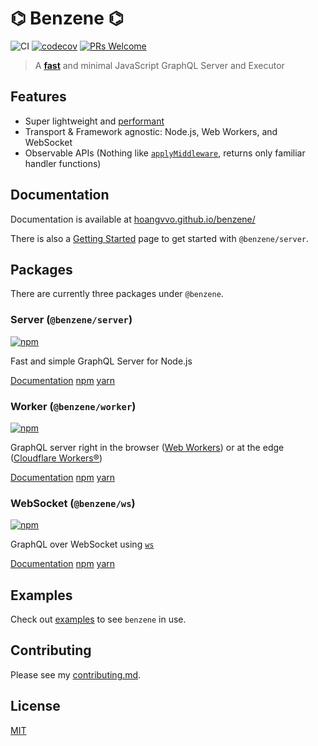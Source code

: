 # ⌬ Benzene ⌬

![CI](https://github.com/hoangvvo/benzene/workflows/CI/badge.svg)
[![codecov](https://codecov.io/gh/hoangvvo/benzene/branch/main/graph/badge.svg?token=KUCEOC1JT2)](https://codecov.io/gh/hoangvvo/benzene)
[![PRs Welcome](https://badgen.net/badge/PRs/welcome/ff5252)](/CONTRIBUTING.md)

> A [**fast**](/benchmarks) and minimal JavaScript GraphQL Server and Executor

## Features

- Super lightweight and [performant](/benchmarks)
- Transport & Framework agnostic: Node.js, Web Workers, and WebSocket
- Observable APIs (Nothing like [`applyMiddleware`](https://www.apollographql.com/docs/apollo-server/api/apollo-server/#applymiddleware), returns only familiar handler functions)

## Documentation

Documentation is available at [hoangvvo.github.io/benzene/](https://hoangvvo.github.io/benzene/)

There is also a [Getting Started](https://hoangvvo.github.io/benzene/#/getting-started) page to get started with `@benzene/server`.

## Packages

There are currently three packages under `@benzene`.

### Server (`@benzene/server`)
[![npm](https://badgen.net/npm/v/@benzene/server)](https://www.npmjs.com/package/@benzene/server)

Fast and simple GraphQL Server for Node.js

[Documentation](https://hoangvvo.github.io/benzene/#/server/) [npm](https://www.npmjs.com/package/@benzene/server) [yarn](https://yarnpkg.com/package/@benzene/server)

### Worker (`@benzene/worker`)
[![npm](https://badgen.net/npm/v/@benzene/worker)](https://www.npmjs.com/package/@benzene/worker)

GraphQL server right in the browser ([Web Workers](https://developer.mozilla.org/en-US/docs/Web/API/Web_Workers_API)) or at the edge ([Cloudflare Workers®](https://workers.cloudflare.com/))

[Documentation](https://hoangvvo.github.io/benzene/#/worker/) [npm](https://www.npmjs.com/package/@benzene/worker) [yarn](https://yarnpkg.com/package/@benzene/worker)

### WebSocket (`@benzene/ws`)
[![npm](https://badgen.net/npm/v/@benzene/ws)](https://www.npmjs.com/package/@benzene/ws)

GraphQL over WebSocket using [`ws`](https://github.com/websockets/worker)

[Documentation](https://hoangvvo.github.io/benzene/#/ws/) [npm](https://www.npmjs.com/package/@benzene/ws) [yarn](https://yarnpkg.com/package/@benzene/ws)

## Examples

Check out [examples](https://github.com/hoangvvo/benzene/tree/main/examples/) to see `benzene` in use.

## Contributing

Please see my [contributing.md](CONTRIBUTING.md).

## License

[MIT](LICENSE)
